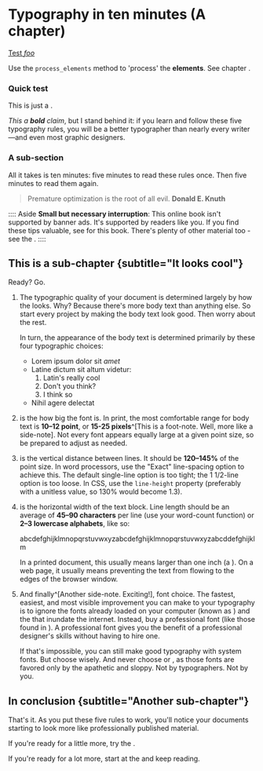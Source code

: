 # Typography in ten minutes (A chapter)

[Test *foo*](http://foo.com)

Use the `process_elements` method to 'process' the **elements**. See chapter [](#a-sub-section).

### Quick test

This is just a [](#quick-test).

*This a **bold** claim*, but I stand behind it: if you learn and follow these five typography rules, you will be a better typographer than nearly every writer—and even most graphic designers.

### A sub-section

All it takes is ten minutes: five minutes to read these rules once. Then five minutes to read them again.

> Premature optimization is the root of all evil. **Donald E. Knuth**

:::: Aside
**Small but necessary interruption**: This online book isn't supported by banner ads. It's supported by readers like you. If you find these tips valuable, see [](#how-to-pay) for this book. There's plenty of other material too - see the [](#table-of-contents).
::::

## This is a sub-chapter {subtitle="It looks cool"}

Ready? Go.

1. The typographic quality of your document is determined largely by how the [](#body-text) looks. Why? Because there's more body text than anything else. So start every project by making the body text look good. Then worry about the rest.

    In turn, the appearance of the body text is determined primarily by these four typographic choices:

    - Lorem ipsum dolor sit *amet*
    - Latine dictum sit altum videtur:
        1. Latin's really cool
        2. Don't you think?
        3. I think so
    - Nihil agere delectat

2. [](#point-size) is the how big the font is. In print, the most comfortable range for body text is **10–12 point**, or **15-25 pixels**^[This is a foot-note. Well, more like a side-note]. Not every font appears equally large at a given point size, so be prepared to adjust as needed.

3. [](#line-spacing) is the vertical distance between lines. It should be **120–145%** of the point size. In word processors, use the "Exact" line-spacing option to achieve this. The default single-line option is too tight; the 1 1/2-line option is too loose. In CSS, use the `line-height` property (preferably with a unitless value, so 130% would become 1.3).

4. [](#line-length) is the horizontal width of the text block. Line length should be an average of **45–90 characters** per line (use your word-count function) or **2–3 lowercase alphabets**, like so:
    
    abcdefghijklmnopqrstuvwxyzabcdefghijklmnopqrstuvwxyzabcddefghijklm

    In a printed document, this usually means [](#page-margins) larger than one inch (a [](#typewriter-habit)). On a web page, it usually means preventing the text from flowing to the edges of the browser window.

5. And finally^[Another side-note. Exciting!], font choice. The fastest, easiest, and most visible improvement you can make to your typography is to ignore the fonts already loaded on your computer (known as [](#system-fonts)) and the [](#free-fonts) that inundate the internet. Instead, buy a professional font (like those found in [](#font-recommendations)). A professional font gives you the benefit of a professional designer's skills without having to hire one.

    If that's impossible, you can still make good typography with system fonts. But choose wisely. And never choose [](#times-new-roman) or [](#arial), as those fonts are favored only by the apathetic and sloppy. Not by typographers. Not by you.

## In conclusion {subtitle="Another sub-chapter"}

That's it. As you put these five rules to work, you'll notice your documents starting to look more like professionally published material.

If you're ready for a little more, try the [](#summary-of-key-rules).

If you're ready for a lot more, start at the [](#foreword) and keep reading.

